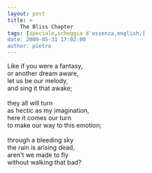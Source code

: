 ```yaml
---
layout: post
title: >
    The Bliss Chapter
tags: [speciale,scheggia d'essenza,english,]
date: 2009-05-31 17:02:00
author: pietro
---
```

Like if you were a fantasy,<br/>or another dream aware,<br/>let us be our melody,<br/>and sing it that awake;<br/><br/>they all will turn<br/>as hectic as my imagination,<br/>here it comes our turn<br/>to make our way to this emotion;<br/><br/>through a bleeding sky<br/>the rain is arising dead,<br/>aren't we made to fly<br/>without walking that bad?
